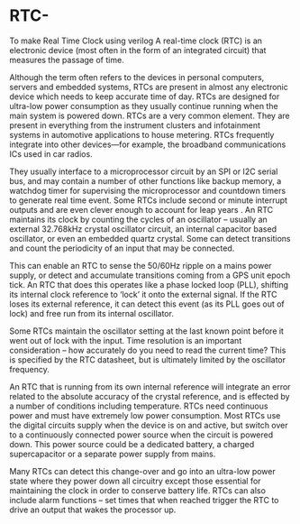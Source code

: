 # RTC-
To make Real Time  Clock using verilog 
A real-time clock (RTC) is an electronic device (most often in the form of an integrated circuit) that measures the passage of time.

Although the term often refers to the devices in personal computers, servers and embedded systems, RTCs are present in almost any electronic device which needs to keep accurate time of day. RTCs are designed for ultra-low power consumption as they usually continue running when the main system is powered down.
RTCs are a very common element. They are present in everything from the instrument clusters and infotainment systems in automotive applications to house metering. RTCs frequently integrate into other devices—for example, the broadband communications ICs used in car radios.

They usually interface to a microprocessor circuit by an SPI or I2C serial bus, and may contain a number of other functions like backup memory, a watchdog timer for supervising the microprocessor and countdown timers to generate real time event. Some RTCs include second or minute interrupt outputs and are even clever enough to account for leap years .
An RTC maintains its clock by counting the cycles of an oscillator – usually an external 32.768kHz crystal oscillator circuit, an internal capacitor based oscillator, or even an embedded quartz crystal. Some can detect transitions and count the periodicity of an input that may be connected.

This can enable an RTC to sense the 50/60Hz ripple on a mains power supply, or detect and accumulate transitions coming from a GPS unit epoch tick. An RTC that does this operates like a phase locked loop (PLL), shifting its internal clock reference to ‘lock’ it onto the external signal. If the RTC loses its external reference, it can detect this event (as its PLL goes out of lock) and free run from its internal oscillator.

Some RTCs maintain the oscillator setting at the last known point before it went out of lock with the input. Time resolution is an important consideration – how accurately do you need to read the current time? This is specified by the RTC datasheet, but is ultimately limited by the oscillator frequency.

An RTC that is running from its own internal reference will integrate an error related to the absolute accuracy of the crystal reference, and is effected by a number of conditions including temperature.
RTCs need continuous power and must have extremely low power consumption. Most RTCs use the digital circuits supply when the device is on and active, but switch over to a continuously connected power source when the circuit is powered down. This power source could be a dedicated battery, a charged supercapacitor or a separate power supply from mains.

Many RTCs can detect this change-over and go into an ultra-low power state where they power down all circuitry except those essential for maintaining the clock in order to conserve battery life. RTCs can also include alarm functions – set times that when reached trigger the RTC to drive an output that wakes the processor up.
